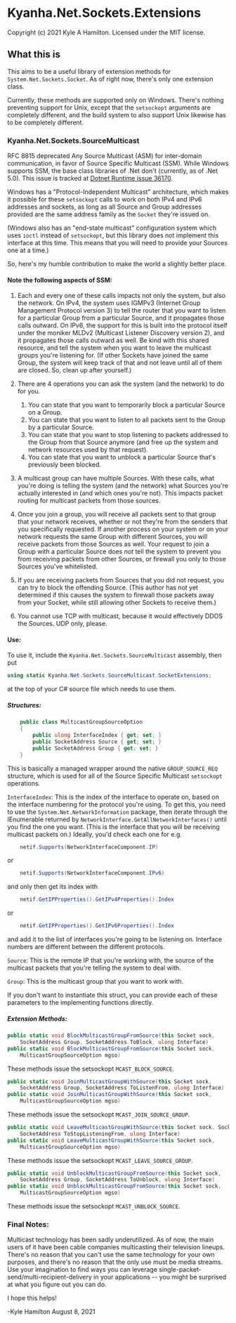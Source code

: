 # Kyanha.Net.Sockets.Extensions

Copyright (c) 2021 Kyle A Hamilton. Licensed under the MIT license.

## What this is

This aims to be a useful library of extension methods for `System.Net.Sockets.Socket`.  As of right now, there's only one extension class.

Currently, these methods are supported only on Windows. There's nothing preventing support for Unix, except that the `setsockopt` arguments are completely different, and the build system to also support Unix likewise has to be completely different.

### Kyanha.Net.Sockets.SourceMulticast

RFC 8815 deprecated Any Source Multicast (ASM) for inter-domain communication, in favor of Source Specific Multicast (SSM). While Windows supports SSM, the base class libraries of .Net don't (currently, as of .Net 5.0). This issue is tracked at [Dotnet Runtime issue 36170](https://github.com/dotnet/runtime/issues/36170).

Windows has a "Protocol-Independent Multicast" architecture, which makes it possible for these `setsockopt` calls to work on both IPv4 and IPv6 addresses and sockets, as long as all Source and Group addresses provided are the same address family as the `Socket` they're issued on.

(Windows also has an "end-state multicast" configuration system which uses `ioctl` instead of `setsockopt`, but this library does not implement this interface at this time. This means that you will need to provide your Sources one at a time.)

So, here's my humble contribution to make the world a slightly better place.

#### Note the following aspects of SSM:

1. Each and every one of these calls impacts not only the system, but also the network. On IPv4, the system uses IGMPv3 (Internet Group Management Protocol version 3) to tell the router that you want to listen for a particular Group from a particular Source, and it propagates those calls outward. On IPv6, the support for this is built into the protocol itself under the moniker MLDv2 (Multicast Listener Discovery version 2), and it propagates those calls outward as well. Be kind with this shared resource, and tell the system when you want to leave the multicast groups you're listening for. (If other Sockets have joined the same Group, the system will keep track of that and not leave until all of them are closed. So, clean up after yourself.)

2. There are 4 operations you can ask the system (and the network) to do for you.
    1. You can state that you want to temporarily block a particular Source on a Group.
    2. You can state that you want to listen to all packets sent to the Group by a particular Source.
    3. You can state that you want to stop listening to packets addressed to the Group from that Source anymore (and free up the system and network resources used by that request).
    4. You can state that you want to unblock a particular Source that's previously been blocked.

3. A multicast group can have multiple Sources. With these calls, what you're doing is telling the system (and the network) what Sources you're actually interested in (and which ones you're not). This impacts packet routing for multicast packets from those sources.

4. Once you join a group, you will receive all packets sent to that group that your network receives, whether or not they're from the senders that you specifically requested. If another process on your system or on your network requests the same Group with different Sources, you will receive packets from those Sources as well. Your request to join a Group with a particular Source does *not* tell the system to prevent you from receiving packets from other Sources, or firewall you only to those Sources you've whitelisted.

5. If you are receiving packets from Sources that you did not request, you can try to block the offending Source. (This author has not yet determined if this causes the system to firewall those packets away from your Socket, while still allowing other Sockets to receive them.)

6. You cannot use TCP with multicast, because it would effectively DDOS the Sources. UDP only, please.

#### Use:
To use it, include the `Kyanha.Net.Sockets.SourceMulticast` assembly, then put
```cs
using static Kyanha.Net.Sockets.SourceMulticast.SocketExtensions;
```
at the top of your C# source file which needs to use them.

##### Structures:

```cs
    public class MulticastGroupSourceOption
    {
        public ulong InterfaceIndex { get; set; }
        public SocketAddress Source { get; set; }
        public SocketAddress Group { get; set; }
    }
```

This is basically a managed wrapper around the native `GROUP_SOURCE_REQ` structure, which is used for all of the Source Specific Multicast `setsockopt` operations.

`InterfaceIndex`: This is the index of the interface to operate on, based on the interface numbering for the protocol you're using. To get this, you need to use the `System.Net.NetworkInformation` package, then iterate through the IEnumerable returned by `NetworkInterface.GetAllNetworkInterfaces()` until you find the one you want.  (This is the interface that you will be receiving multicast packets on.) Ideally, you'd check each one for e.g.
```cs
    netif.Supports(NetworkInterfaceComponent.IP)
```
or
```cs
    netif.Supports(NetworkInterfaceComponent.IPv6)
```
and only then get its index with
```cs
    netif.GetIPProperties().GetIPv4Properties().Index
```
or
```cs
    netif.GetIPProperties().GetIPv6Properties().Index
```
and add it to the list of interfaces you're going to be listening on. Interface numbers are different between the different protocols.

`Source`: This is the remote IP that you're working with, the source of the multicast packets that you're telling the system to deal with.

`Group`: This is the multicast group that you want to work with.

If you don't want to instantiate this struct, you can provide each of these parameters to the implementing functions directly.



##### Extension Methods:
```cs
public static void BlockMulticastGroupFromSource(this Socket sock,
    SocketAddress Group, SocketAddress ToBlock, ulong Interface)
public static void BlockMulticastGroupFromSource(this Socket sock,
    MulticastGroupSourceOption mgso)
```
These methods issue the setsockopt `MCAST_BLOCK_SOURCE`.

```cs
public static void JoinMulticastGroupWithSource(this Socket sock,
    SocketAddress Group, SocketAddress ToListenFrom, ulong Interface)
public static void JoinMulticastGroupWithSource(this Socket sock,
    MulticastGroupSourceOption mgso)
```
These methods issue the setsockopt `MCAST_JOIN_SOURCE_GROUP`.

```cs
public static void LeaveMulticastGroupWithSource(this Socket sock, SocketAddress Group,
    SocketAddress ToStopListeningFrom, ulong Interface)
public static void LeaveMulticastGroupWithSource(this Socket sock,
    MulticastGroupSourceOption mgso)
```
These methods issue the setsockopt `MCAST_LEAVE_SOURCE_GROUP`.

```cs
public static void UnblockMulticastGroupFromSource(this Socket sock,
    SocketAddress Group, SocketAddress ToUnblock, ulong Interface)
public static void UnblockMulticastGroupFromSource(this Socket sock,
    MulticastGroupSourceOption mgso)
```
These methods issue the setsockopt `MCAST_UNBLOCK_SOURCE`.

### Final Notes:

Multicast technology has been sadly underutilized. As of now, the main users of it have been cable companies multicasting their television lineups. There's no reason that you can't use the same technology for your own purposes, and there's no reason that the only use must be media streams. Use your imagination to find ways you can leverage single-packet-send/multi-recipient-delivery in your applications -- you might be surprised at what you figure out you can do.

I hope this helps!

-Kyle Hamilton
August 8, 2021
